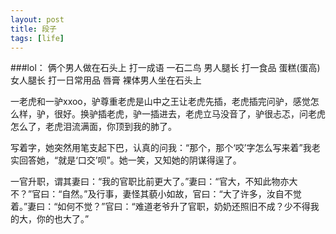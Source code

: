 ```yaml
---
layout: post
title: 段子
tags: [life]
---
```

###lol：
俩个男人做在石头上 打一成语 一石二鸟
男人腿长 打一食品 蛋糕(蛋高)
女人腿长 打一日常用品 唇膏
裸体男人坐在石头上

 一老虎和一驴xxoo，驴尊重老虎是山中之王让老虎先插，老虎插完问驴，感觉怎么样，驴，很好。换驴插老虎，驴一插进去，老虎立马没音了，驴很忐忑，问老虎怎么了，老虎泪流满面，你顶到我的肺了。


写着字，她突然用笔支起下巴，认真的问我：“那个，那个‘咬’字怎么写来着­”我老实回答她，“就是‘口交’呗”。她一笑，又知她的阴谋得逞了。


一官升职，谓其妻曰：“我的官职比前更大了。”妻曰：“官大，不知此物亦大不？”官曰：“自然。”及行事，妻怪其藐小如故，官曰：“大了许多，汝自不觉着。”妻曰：“如何不觉？”官曰：“难道老爷升了官职，奶奶还照旧不成？少不得我的大，你的也大了。”


